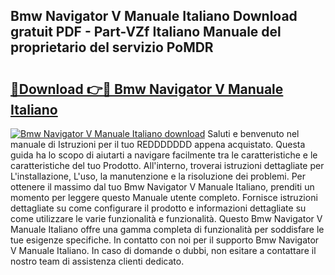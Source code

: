 ## Bmw Navigator V Manuale Italiano Download gratuit PDF - Part-VZf Italiano Manuale del proprietario del servizio PoMDR

# <h2><a href="http://dffff8.blite.top/?on=Bmw+Navigator+V+Manuale+Italiano">🔗Download 👉🔴 Bmw Navigator V Manuale Italiano</a></h2>

[![Bmw Navigator V Manuale Italiano download](https://i.imgur.com/lujVjoI.png)](http://dffff8.blite.top/?on=Bmw+Navigator+V+Manuale+Italiano)
Saluti e benvenuto nel manuale di Istruzioni per il tuo REDDDDDDD appena acquistato. Questa guida ha lo scopo di aiutarti a navigare facilmente tra le caratteristiche e le caratteristiche del tuo Prodotto. All'interno, troverai istruzioni dettagliate per L'installazione, L'uso, la manutenzione e la risoluzione dei problemi. Per ottenere il massimo dal tuo Bmw Navigator V Manuale Italiano, prenditi un momento per leggere questo Manuale utente completo. Fornisce istruzioni dettagliate su come configurare il prodotto e informazioni dettagliate su come utilizzare le varie funzionalità e funzionalità. Questo Bmw Navigator V Manuale Italiano offre una gamma completa di funzionalità per soddisfare le tue esigenze specifiche. In contatto con noi per il supporto Bmw Navigator V Manuale Italiano. In caso di domande o dubbi, non esitare a contattare il nostro team di assistenza clienti dedicato.
